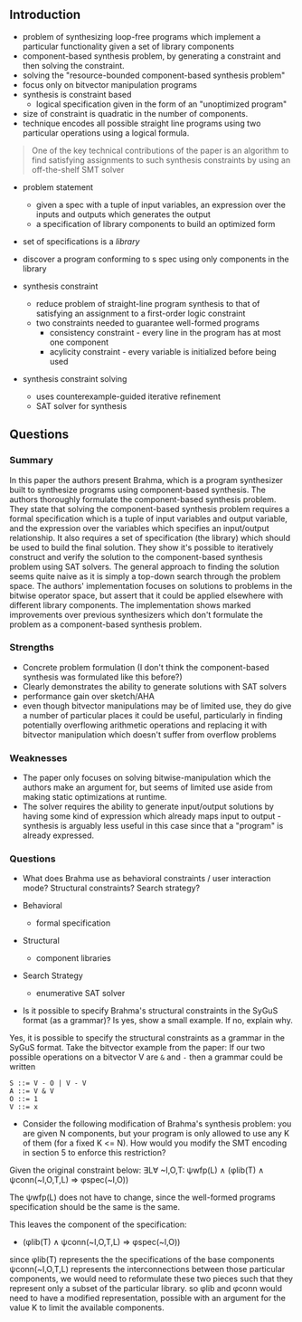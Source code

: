 ## Introduction

- problem of synthesizing loop-free programs which implement a particular functionality given a set of library components
- component-based synthesis problem, by generating a constraint and then solving the constraint.
- solving the "resource-bounded component-based synthesis problem"
- focus only on bitvector manipulation programs
- synthesis is constraint based
    - logical specification given in the form of an "unoptimized program"
- size of constraint is quadratic in the number of components.
- technique encodes all possible straight line programs using two particular operations using a logical formula.

> One of the key technical contributions of the paper is an algorithm to find satisfying assignments to such synthesis constraints by using an off-the-shelf SMT solver

- problem statement
    - given a spec with a tuple of input variables, an expression over the inputs and outputs which generates the output
    - a specification of library components to build an optimized form
- set of specifications is a _library_
- discover a program conforming to s spec using only components in the library

- synthesis constraint
    - reduce problem of straight-line program synthesis to that of
      satisfying an assignment to a first-order logic constraint
    - two constraints needed to guarantee well-formed programs
        - consistency constraint - every line in the program has at most
          one component
        - acylicity constraint - every variable is initialized before being used

- synthesis constraint solving
    - uses counterexample-guided iterative refinement
    - SAT solver for synthesis


## Questions

### Summary

In this paper the authors present Brahma, which is a program synthesizer built
to synthesize programs using component-based synthesis. The authors thoroughly
formulate the component-based synthesis problem. They state that solving the
component-based synthesis problem requires a formal specification which is a
tuple of input variables and output variable, and the expression over the
variables which specifies an input/output relationship. It also requires a set
of specification (the library) which should be used to build the final solution.
They show it's possible to iteratively construct and verify the solution to the
component-based synthesis problem using SAT solvers. The general approach to
finding the solution seems quite naive as it is simply a top-down search through
the problem space. The authors' implementation focuses on solutions to problems
in the bitwise operator space, but assert that it could be applied elsewhere
with different library components. The implementation shows marked improvements
over previous synthesizers which don't formulate the problem as a
component-based synthesis problem.

### Strengths

- Concrete problem formulation (I don't think the component-based synthesis was formulated like this before?)
- Clearly demonstrates the ability to generate solutions with SAT solvers
- performance gain over sketch/AHA
- even though bitvector manipulations may be of limited use, they do give
a number of particular places it could be useful, particularly in finding
potentially overflowing arithmetic operations and replacing it with bitvector
manipulation which doesn't suffer from overflow problems 


### Weaknesses

- The paper only focuses on solving bitwise-manipulation which the authors make
  an argument for, but seems of limited use aside from making static
  optimizations at runtime.
- The solver requires the ability to generate input/output solutions by having
  some kind of expression which already maps input to output - synthesis is
  arguably less useful in this case since that a "program" is already expressed.


### Questions

- What does Brahma use as behavioral constraints / user interaction mode? Structural constraints? Search strategy?

- Behavioral
    - formal specification
- Structural
    - component libraries
- Search Strategy
    - enumerative SAT solver

- Is it possible to specify Brahma's structural constraints in the SyGuS format (as a grammar)? Is yes, show a small example. If no, explain why.

Yes, it is possible to specify the structural constraints as a grammar in the
SyGuS format. Take the bitvector example from the paper:
If our two possible operations on a bitvector V are `&` and `-` then a grammar
could be written

```
S ::= V - O | V - V
A ::= V & V
O ::= 1
V ::= x
```


- Consider the following modification of Brahma's synthesis problem: you are given N components, but your program is only allowed to use any K of them (for a fixed K <= N). How would you modify the SMT encoding in section 5 to enforce this restriction?

Given the original constraint below:
∃L∀ ~I,O,T: ψwfp(L) ∧ (φlib(T) ∧ ψconn(~I,O,T,L) ⇒ φspec(~I,O))

The ψwfp(L) does not have to change, since the well-formed programs specification should be the same is the same.

This leaves the component of the specification: 
- (φlib(T) ∧ ψconn(~I,O,T,L) ⇒ φspec(~I,O))

since φlib(T) represents the the specifications of the base components ψconn(~I,O,T,L) represents the interconnections between those particular components, we would need to reformulate
these two pieces such that they represent only a subset of the particular library. so φlib and φconn would need to have a modified representation, possible with an argument for the value K to limit the available components.